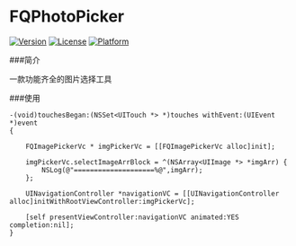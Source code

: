 # FQPhotoPicker
[![Version](https://img.shields.io/cocoapods/v/FQPhotoPicker.svg?style=flat)](http://cocoapods.org/pods/FQPhotoPicker)
[![License](https://img.shields.io/cocoapods/l/FQPhotoPicker.svg?style=flat)](http://cocoapods.org/pods/FQPhotoPicker)
[![Platform](https://img.shields.io/cocoapods/p/FQPhotoPicker.svg?style=flat)](http://cocoapods.org/pods/FQPhotoPicker)

###简介

一款功能齐全的图片选择工具

###使用
 
    -(void)touchesBegan:(NSSet<UITouch *> *)touches withEvent:(UIEvent *)event
    {

        FQImagePickerVc * imgPickerVc = [[FQImagePickerVc alloc]init];

        imgPickerVc.selectImageArrBlock = ^(NSArray<UIImage *> *imgArr) {
            NSLog(@"====================%@",imgArr);
        };

        UINavigationController *navigationVC = [[UINavigationController alloc]initWithRootViewController:imgPickerVc];

        [self presentViewController:navigationVC animated:YES completion:nil];
    }
